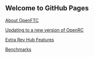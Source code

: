 ## Welcome to GitHub Pages

[About OpenFTC](about-open-ftc)

[Updating to a new version of OpenRC](updating)

[Extra Rev Hub Features](/erhf/ExtraRevHubFeatures)

[Benchmarks](benchmarks)
